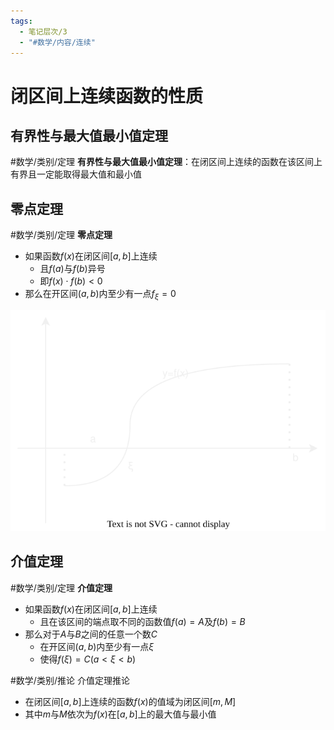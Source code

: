 ```yaml
---
tags:
  - 笔记层次/3
  - "#数学/内容/连续"
---
```


# 闭区间上连续函数的性质

## 有界性与最大值最小值定理

#数学/类别/定理 **有界性与最大值最小值定理**：在闭区间上连续的函数在该区间上有界且一定能取得最大值和最小值

## 零点定理

#数学/类别/定理 **零点定理**
- 如果函数$f(x)$在闭区间$[a,b]$上连续
	- 且$f(a)$与$f(b)$异号
	- 即$f(x)\cdot f(b)<0$
- 那么在开区间$(a,b)$内至少有一点$f_{\xi}=0$

![](../../attachment/svg/202411192016.svg)

## 介值定理

#数学/类别/定理 **介值定理**
- 如果函数$f(x)$在闭区间$[a,b]$上连续
	- 且在该区间的端点取不同的函数值$f(a)=A$及$f(b)=B$
- 那么对于$A$与$B$之间的任意一个数$C$
	- 在开区间$(a,b)$内至少有一点$\xi$
	- 使得$f(\xi)=C(a<\xi<b)$

#数学/类别/推论 介值定理推论
- 在闭区间$[a,b]$上连续的函数$f(x)$的值域为闭区间$[m,M]$
- 其中$m$与$M$依次为$f(x)$在$[a,b]$上的最大值与最小值
